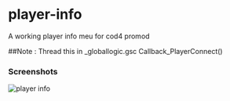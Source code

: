 # player-info
A working player info meu for cod4 promod

##Note : 
Thread this in _globallogic.gsc       Callback_PlayerConnect()

### Screenshots

 ![player info](https://i.imgur.com/1pukv5B.png)
